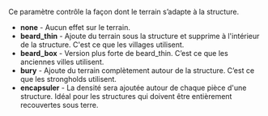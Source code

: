 Ce paramètre contrôle la façon dont le terrain s’adapte à la structure.

* **none** - Aucun effet sur le terrain.
* **beard_thin** - Ajoute du terrain sous la structure et supprime à l'intérieur de la structure. C'est ce que les villages utilisent.
* **beard_box** - Version plus forte de beard_thin. C’est ce que les anciennes villes utilisent.
* **bury** - Ajoute du terrain complètement autour de la structure. C’est ce que les strongholds utilisent.
* **encapsuler** - La densité sera ajoutée autour de chaque pièce d'une structure. Idéal pour les structures qui doivent être entièrement recouvertes sous terre.